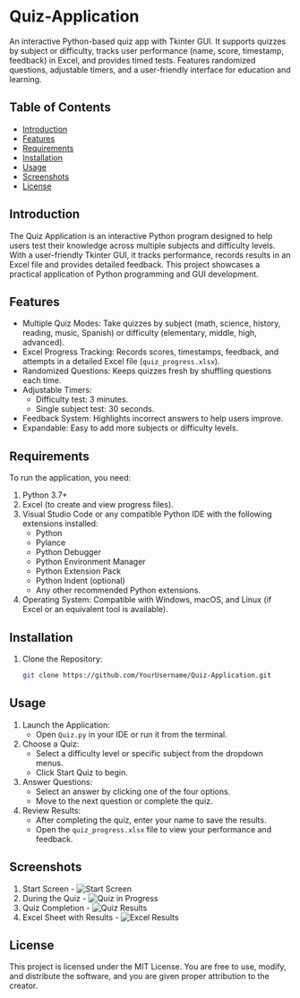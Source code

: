 # Quiz-Application
An interactive Python-based quiz app with Tkinter GUI. It supports quizzes by subject or difficulty, tracks user performance (name, score, timestamp, feedback) in Excel, and provides timed tests. Features randomized questions, adjustable timers, and a user-friendly interface for education and learning.
## Table of Contents
- [Introduction](#introduction)
- [Features](#features)
- [Requirements](#requirements)
- [Installation](#installation)
- [Usage](#usage)
- [Screenshots](#screenshots)
- [License](#license)
## Introduction
The Quiz Application is an interactive Python program designed to help users test their knowledge across multiple subjects and difficulty levels. With a user-friendly Tkinter GUI, it tracks performance, records results in an Excel file and provides detailed feedback. This project showcases a practical application of Python programming and GUI development.
## Features
- Multiple Quiz Modes: Take quizzes by subject (math, science, history, reading, music, Spanish) or difficulty (elementary, middle, high, advanced).
- Excel Progress Tracking: Records scores, timestamps, feedback, and attempts in a detailed Excel file (`quiz_progress.xlsx`).
- Randomized Questions: Keeps quizzes fresh by shuffling questions each time.
- Adjustable Timers: 
  - Difficulty test: 3 minutes.
  - Single subject test: 30 seconds.
- Feedback System: Highlights incorrect answers to help users improve.
- Expandable: Easy to add more subjects or difficulty levels.
## Requirements
To run the application, you need:
1. Python 3.7+
2. Excel (to create and view progress files).
3. Visual Studio Code or any compatible Python IDE with the following extensions installed:
   - Python
   - Pylance
   - Python Debugger
   - Python Environment Manager
   - Python Extension Pack
   - Python Indent (optional)
   - Any other recommended Python extensions.
4. Operating System: Compatible with Windows, macOS, and Linux (if Excel or an equivalent tool is available).
## Installation
1. Clone the Repository:
   ```bash
   git clone https://github.com/YourUsername/Quiz-Application.git
## Usage
1. Launch the Application:
   - Open `Quiz.py` in your IDE or run it from the terminal.
2. Choose a Quiz:
   - Select a difficulty level or specific subject from the dropdown menus.
   - Click Start Quiz to begin.
3. Answer Questions:
   - Select an answer by clicking one of the four options.
   - Move to the next question or complete the quiz.
4. Review Results:
   - After completing the quiz, enter your name to save the results.
   - Open the `quiz_progress.xlsx` file to view your performance and feedback.
## Screenshots
  1. Start Screen
    - ![Start Screen](Start_screen.png)
  2. During the Quiz
    - ![Quiz in Progress](Quiz_inprogress.png)
  3. Quiz Completion
    - ![Quiz Results](End_ofQuiz.png)
  4. Excel Sheet with Results
    - ![Excel Results](Excel_QuizData.png)
## License
This project is licensed under the MIT License. You are free to use, modify, and distribute the software, and you are given proper attribution to the creator.
